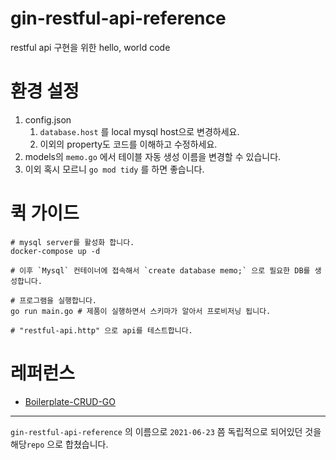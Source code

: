 # gin-restful-api-reference

restful api 구현을 위한 hello, world code

# 환경 설정

1. config.json
   1. `database.host` 를 local mysql host으로 변경하세요.
   1. 이외의 property도 코드를 이해하고 수정하세요.
1. models의 `memo.go` 에서 테이블 자동 생성 이름을 변경할 수 있습니다.
1. 이외 혹시 모르니 `go mod tidy` 를 하면 좋습니다.

# 퀵 가이드

```shell
# mysql server를 활성화 합니다.
docker-compose up -d

# 이후 `Mysql` 컨테이너에 접속해서 `create database memo;` 으로 필요한 DB를 생성합니다.

# 프로그램을 실행합니다.
go run main.go # 제품이 실행하면서 스키마가 알아서 프로비저닝 됩니다.

# "restful-api.http" 으로 api를 테스트합니다.
```

# 레퍼런스

- [Boilerplate-CRUD-GO](https://github.com/golang-crew/Boilerplate-CRUD-GO)

---

`gin-restful-api-reference` 의 이름으로 `2021-06-23` 쯤 독립적으로 되어있던 것을 해당`repo` 으로 합쳤습니다.
